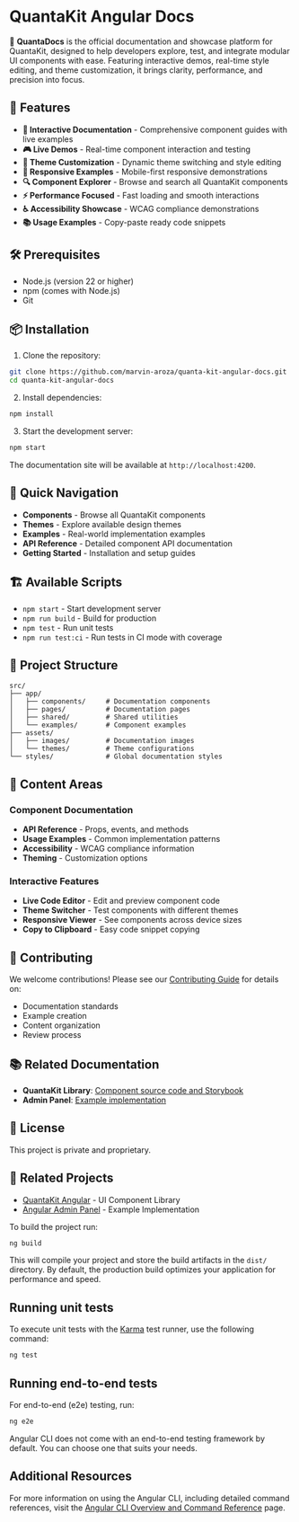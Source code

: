 # QuantaKit Angular Docs

🧭 **QuantaDocs** is the official documentation and showcase platform for QuantaKit, designed to help developers explore, test, and integrate modular UI components with ease. Featuring interactive demos, real-time style editing, and theme customization, it brings clarity, performance, and precision into focus.

## 🌟 Features

- **📖 Interactive Documentation** - Comprehensive component guides with live examples
- **🎮 Live Demos** - Real-time component interaction and testing
- **🎨 Theme Customization** - Dynamic theme switching and style editing
- **📱 Responsive Examples** - Mobile-first responsive demonstrations
- **🔍 Component Explorer** - Browse and search all QuantaKit components
- **⚡ Performance Focused** - Fast loading and smooth interactions
- **♿ Accessibility Showcase** - WCAG compliance demonstrations
- **📚 Usage Examples** - Copy-paste ready code snippets

## 🛠️ Prerequisites

- Node.js (version 22 or higher)
- npm (comes with Node.js)
- Git

## 📦 Installation

1. Clone the repository:
```bash
git clone https://github.com/marvin-aroza/quanta-kit-angular-docs.git
cd quanta-kit-angular-docs
```

2. Install dependencies:
```bash
npm install
```

3. Start the development server:
```bash
npm start
```

The documentation site will be available at `http://localhost:4200`.

## 🚀 Quick Navigation

- **Components** - Browse all QuantaKit components
- **Themes** - Explore available design themes
- **Examples** - Real-world implementation examples
- **API Reference** - Detailed component API documentation
- **Getting Started** - Installation and setup guides

## 🏗️ Available Scripts

- `npm start` - Start development server
- `npm run build` - Build for production
- `npm test` - Run unit tests
- `npm run test:ci` - Run tests in CI mode with coverage

## 📁 Project Structure

```
src/
├── app/
│   ├── components/     # Documentation components
│   ├── pages/          # Documentation pages
│   ├── shared/         # Shared utilities
│   └── examples/       # Component examples
├── assets/
│   ├── images/         # Documentation images
│   └── themes/         # Theme configurations
└── styles/             # Global documentation styles
```

## 🎯 Content Areas

### Component Documentation
- **API Reference** - Props, events, and methods
- **Usage Examples** - Common implementation patterns
- **Accessibility** - WCAG compliance information
- **Theming** - Customization options

### Interactive Features
- **Live Code Editor** - Edit and preview component code
- **Theme Switcher** - Test components with different themes
- **Responsive Viewer** - See components across device sizes
- **Copy to Clipboard** - Easy code snippet copying

## 🤝 Contributing

We welcome contributions! Please see our [Contributing Guide](CONTRIBUTING.md) for details on:
- Documentation standards
- Example creation
- Content organization
- Review process

## 📚 Related Documentation

- **QuantaKit Library**: [Component source code and Storybook](https://github.com/marvin-aroza/quanta-kit-angular)
- **Admin Panel**: [Example implementation](https://github.com/marvin-aroza/angular-admin-panel)

## 📄 License

This project is private and proprietary.

## 🔗 Related Projects

- [QuantaKit Angular](https://github.com/marvin-aroza/quanta-kit-angular) - UI Component Library
- [Angular Admin Panel](https://github.com/marvin-aroza/angular-admin-panel) - Example Implementation

To build the project run:

```bash
ng build
```

This will compile your project and store the build artifacts in the `dist/` directory. By default, the production build optimizes your application for performance and speed.

## Running unit tests

To execute unit tests with the [Karma](https://karma-runner.github.io) test runner, use the following command:

```bash
ng test
```

## Running end-to-end tests

For end-to-end (e2e) testing, run:

```bash
ng e2e
```

Angular CLI does not come with an end-to-end testing framework by default. You can choose one that suits your needs.

## Additional Resources

For more information on using the Angular CLI, including detailed command references, visit the [Angular CLI Overview and Command Reference](https://angular.dev/tools/cli) page.

